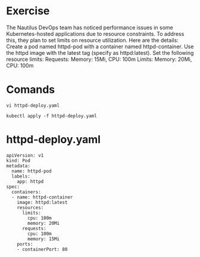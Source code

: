 # Exercise
The Nautilus DevOps team has noticed performance issues in some Kubernetes-hosted applications due to resource constraints. To address this, they plan to set limits on resource utilization. Here are the details:
Create a pod named httpd-pod with a container named httpd-container. Use the httpd image with the latest tag (specify as httpd:latest). Set the following resource limits:
Requests: Memory: 15Mi, CPU: 100m
Limits: Memory: 20Mi, CPU: 100m

# Comands
```vi httpd-deploy.yaml```

```kubectl apply -f httpd-deploy.yaml```

# httpd-deploy.yaml
```
apiVersion: v1
kind: Pod
metadata:
  name: httpd-pod
  labels:
    app: httpd
spec:
  containers:
  - name: httpd-container
    image: httpd:latest
    resources:
      limits:
        cpu: 100m
        memory: 20Mi
      requests:
        cpu: 100m
        memory: 15Mi
    ports:
    - containerPort: 80
```
